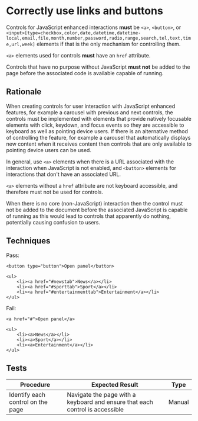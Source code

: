 # Correctly use links and buttons

Controls for JavaScript enhanced interactions **must** be `<a>`, `<button>`, or `<input>[type=checkbox,color,date,datetime,datetime-local,email,file,month,number,password,radio,range,search,tel,text,time,url,week]` elements if that is the only mechanism for controlling them.

`<a>` elements used for controls **must** have an `href` attribute.

Controls that have no purpose without JavaScript **must not** be added to the page before the associated code is available capable of running.

## Rationale

When creating controls for user interaction with JavaScript enhanced features, for example a carousel with previous and next controls, the controls must be implemented with elements that provide natively focusable elements with click, keydown, and focus events so they are accessible to keyboard as well as pointing device users. If there is an alternative method of controlling the feature, for example a carousel that automatically displays new content when it receives content then controls that are only available to pointing device users can be used.

In general, use `<a>` elements when there is a URL associated with the interaction when JavaScript is not enabled, and `<button>` elements for interactions that don't have an associated URL.

`<a>` elements without a `href` attribute are not keyboard accessible, and therefore must not be used for controls.

When there is no core (non-JavaScript) interaction then the control must not be added to the document before the associated JavaScript is capable of running as this would lead to controls that apparently do nothing, potentially causing confusion to users.

## Techniques

Pass:

    <button type="button">Open panel</button>

    <ul>
        <li><a href="#newstab">News</a></li>
        <li><a href="#sporttab">Sport</a></li>
        <li><a href="#entertainmenttab">Entertainment</a></li>
    </ul>

Fail:

    <a href="#">Open panel</a>

    <ul>
        <li><a>News</a></li>
        <li><a>Sport</a></li>
        <li><a>Entertainment</a></li>
    </ul>

## Tests

| Procedure | Expected Result | Type | 
| --------- | --------------- | ---- |
| Identify each control on the page | Navigate the page with a keyboard and ensure that each control is accessible | Manual |